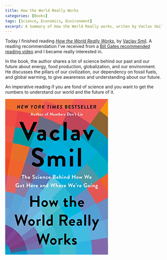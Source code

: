 ```yaml
---
title: How the World Really Works
categories: [Books]
tags: [Science, Economics, Environment]
excerpt: A Summary of How the World Really works, writen by Vaclav Smil, where he shares a lot of science behind the past and the future of our civilization.
---
```


Today I finished reading *[How the World Really Works](https://www.goodreads.com/book/show/56587388-how-the-world-really-works)*, by [Vaclav Smil](https://en.wikipedia.org/wiki/Vaclav_Smil). A reading recommendation I've received from a [Bill Gates recommended reading video](https://www.youtube.com/watch?v=ksImBkJNQt8) and I became really interested in.

In the book, the author shares a lot of science behind our past and our future about energy, food production, globalization, and our environment. He discusses the pillars of our civilization, our dependency on fossil fuels, and global warming, to give awareness and understanding about our future.

An imperative reading if you are fond of science and you want to get the numbers to understand our world and the future of it.

![How the World Really Works book cover](/images/book-cover/how-the-world-really-works-vaclav-smil.jpg)